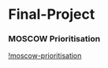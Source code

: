 # Final-Project


### MOSCOW Prioritisation

[!moscow-prioritisation](https://github.com/makhdoomshabir/Final-Project/blob/main/documentation/Screenshot%20from%202020-10-14%2016-00-23.png)
